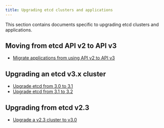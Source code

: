 ```yaml
---
title: Upgrading etcd clusters and applications
---
```


This section contains documents specific to upgrading etcd clusters and applications.

## Moving from etcd API v2 to API v3
* [Migrate applications from using API v2 to API v3][migrate-apps]

## Upgrading an etcd v3.x cluster
* [Upgrade etcd from 3.0 to 3.1][upgrade-3-1]
* [Upgrade etcd from 3.1 to 3.2][upgrade-3-2]

## Upgrading from etcd v2.3
* [Upgrade a v2.3 cluster to v3.0][upgrade-cluster]


[migrate-apps]: ../op-guide/v2-migration.md
[upgrade-cluster]: upgrade_3_0.md
[upgrade-3-1]: upgrade_3_1.md
[upgrade-3-2]: upgrade_3_2.md
